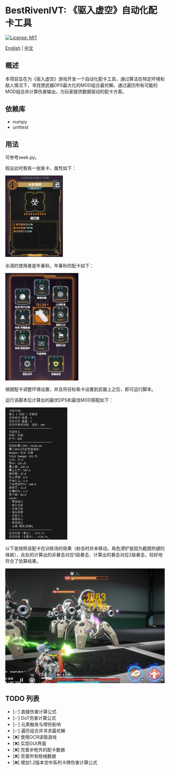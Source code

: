 # BestRivenIVT: 《驱入虚空》自动化配卡工具

[![License: MIT](https://img.shields.io/badge/License-MIT-yellow.svg)](https://opensource.org/licenses/MIT)

[English](Readme_en.md) | [中文](Readme.md)

## 概述
本项目旨在为《驱入虚空》游戏开发一个自动化配卡工具，通过算法在特定环境和敌人情况下，寻找使武器DPS最大化的MOD组合最优解。通过遍历所有可能的MOD组合并计算伤害输出，为玩家提供数据驱动的配卡方案。

## 依赖库
- numpy
- unittest

## 用法

可参考seek.py。

假设此时我有一张紫卡，属性如下：

<img src="/assets/目标紫卡.jpg" style="zoom:25%;" />

水滴的使用者是年春秋，年春秋的配卡如下：

<img src="/assets/角色MOD.jpg" style="zoom: 33%;" />

根据配卡调整环境设置，并且将目标紫卡设置到武器上之后，即可运行脚本。

运行该脚本后计算出的最优DPS和最佳MOD搭配如下：

<img src="assets/伤害Log.jpg" style="zoom:50%;" />

以下是按照该配卡在训练场的效果（射击时并未移动，角色滑铲是因为截图热键的缘故），此处的计算出的非暴击对应1级暴击、计算出的暴击对应2级暴击，较好地符合了验算结果。

<img src="/assets/伤害实测.jpg" style="zoom:67%;" />

## TODO 列表
- [✅] 直接伤害计算公式
- [✅] DoT伤害计算公式
- [✅] 元素触发与增伤影响
- [✅] 遍历组合并寻求最优解
- [❌] 使用OCR读取游戏
- [❌] 实现GUI界面
- [❌] 完善步枪外的配卡数据
- [❌] 完善所有枪械数据
- [❌] 增加1.2版本空中系列卡牌伤害计算公式